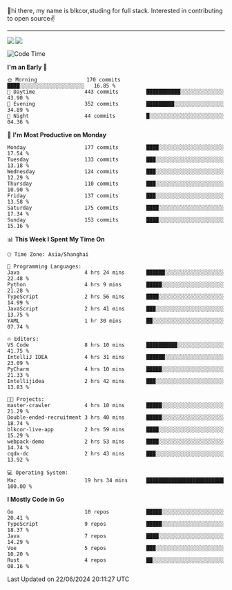 👋hi there, my name is blkcor,studing for full stack.
Interested in contributing to open source✌️

<hr/>

![](https://github-readme-stats.vercel.app/api?username=blkcor)
<a href="https://github.com/blkcor/github-readme-stats">
    <img align="left" src="https://github-readme-stats.vercel.app/api/top-langs/?username=blkcor&hide=jupyter%20notebook,shaderlab,tex,c%23&langs_count=9" />
</a>


<!--START_SECTION:waka-->
![Code Time](http://img.shields.io/badge/Code%20Time-1%2C121%20hrs%209%20mins-blue)

**I'm an Early 🐤** 

```text
🌞 Morning                170 commits         ████░░░░░░░░░░░░░░░░░░░░░   16.85 % 
🌆 Daytime                443 commits         ███████████░░░░░░░░░░░░░░   43.90 % 
🌃 Evening                352 commits         █████████░░░░░░░░░░░░░░░░   34.89 % 
🌙 Night                  44 commits          █░░░░░░░░░░░░░░░░░░░░░░░░   04.36 % 
```
📅 **I'm Most Productive on Monday** 

```text
Monday                   177 commits         ████░░░░░░░░░░░░░░░░░░░░░   17.54 % 
Tuesday                  133 commits         ███░░░░░░░░░░░░░░░░░░░░░░   13.18 % 
Wednesday                124 commits         ███░░░░░░░░░░░░░░░░░░░░░░   12.29 % 
Thursday                 110 commits         ███░░░░░░░░░░░░░░░░░░░░░░   10.90 % 
Friday                   137 commits         ███░░░░░░░░░░░░░░░░░░░░░░   13.58 % 
Saturday                 175 commits         ████░░░░░░░░░░░░░░░░░░░░░   17.34 % 
Sunday                   153 commits         ████░░░░░░░░░░░░░░░░░░░░░   15.16 % 
```


📊 **This Week I Spent My Time On** 

```text
🕑︎ Time Zone: Asia/Shanghai

💬 Programming Languages: 
Java                     4 hrs 24 mins       ██████░░░░░░░░░░░░░░░░░░░   22.48 % 
Python                   4 hrs 9 mins        █████░░░░░░░░░░░░░░░░░░░░   21.28 % 
TypeScript               2 hrs 56 mins       ████░░░░░░░░░░░░░░░░░░░░░   14.99 % 
JavaScript               2 hrs 41 mins       ███░░░░░░░░░░░░░░░░░░░░░░   13.75 % 
YAML                     1 hr 30 mins        ██░░░░░░░░░░░░░░░░░░░░░░░   07.74 % 

🔥 Editors: 
VS Code                  8 hrs 10 mins       ██████████░░░░░░░░░░░░░░░   41.75 % 
IntelliJ IDEA            4 hrs 31 mins       ██████░░░░░░░░░░░░░░░░░░░   23.09 % 
PyCharm                  4 hrs 10 mins       █████░░░░░░░░░░░░░░░░░░░░   21.33 % 
Intellijidea             2 hrs 42 mins       ███░░░░░░░░░░░░░░░░░░░░░░   13.83 % 

🐱‍💻 Projects: 
master-crawler           4 hrs 10 mins       █████░░░░░░░░░░░░░░░░░░░░   21.29 % 
Double-ended-recruitment 3 hrs 40 mins       █████░░░░░░░░░░░░░░░░░░░░   18.74 % 
blkcor-live-app          2 hrs 59 mins       ████░░░░░░░░░░░░░░░░░░░░░   15.29 % 
webpack-demo             2 hrs 53 mins       ████░░░░░░░░░░░░░░░░░░░░░   14.74 % 
cqdx-dc                  2 hrs 43 mins       ███░░░░░░░░░░░░░░░░░░░░░░   13.92 % 

💻 Operating System: 
Mac                      19 hrs 34 mins      █████████████████████████   100.00 % 
```

**I Mostly Code in Go** 

```text
Go                       10 repos            █████░░░░░░░░░░░░░░░░░░░░   20.41 % 
TypeScript               9 repos             █████░░░░░░░░░░░░░░░░░░░░   18.37 % 
Java                     7 repos             ████░░░░░░░░░░░░░░░░░░░░░   14.29 % 
Vue                      5 repos             ███░░░░░░░░░░░░░░░░░░░░░░   10.20 % 
Rust                     4 repos             ██░░░░░░░░░░░░░░░░░░░░░░░   08.16 % 
```




 Last Updated on 22/06/2024 20:11:27 UTC
<!--END_SECTION:waka-->


